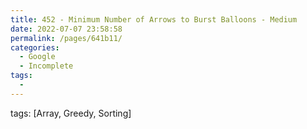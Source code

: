 ```yaml
---
title: 452 - Minimum Number of Arrows to Burst Balloons - Medium
date: 2022-07-07 23:58:58
permalink: /pages/641b11/
categories:
  - Google
  - Incomplete
tags:
  - 
---
```

tags: [Array, Greedy, Sorting]